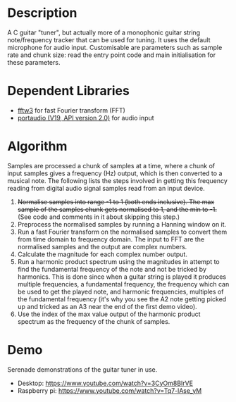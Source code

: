 # Description

A C guitar "tuner", but actually more of a monophonic guitar string note/frequency
tracker that can be used for tuning. It uses the default microphone for audio input. 
Customisable are parameters such as sample rate and chunk size: read the entry point code
and main initialisation for these parameters.


# Dependent Libraries

* [fftw3](http://fftw.org) for fast Fourier transform (FFT)
* [portaudio (V19, API version 2.0)](http://portaudio.com) for audio input


# Algorithm

Samples are processed a chunk of samples at a time, where a chunk of input samples gives a
frequency (Hz) output, which is then converted to a musical note. The following lists the
steps involved in getting this frequency reading from digital audio signal samples read from
an input device.

1. <s>Normalise samples into range -1 to 1 (both ends inclusive). The max sample 
of the samples chunk gets normalised to 1, and the min to -1.</s> (See code and comments in it about 
skipping this step.)
2. Preprocess the normalised samples by running a Hanning window on it.
3. Run a fast Fourier transform on the normalised samples to convert them from time domain
to frequency domain. The input to FFT are the normalised samples and the output are complex numbers.
4. Calculate the magnitude for each complex number output.
5. Run a harmonic product spectrum using the magnitudes in attempt to find the fundamental frequency
of the note and not be tricked by harmonics. This is done since when a guitar string is played it
produces multiple frequencies, a fundamental frequency, the frequency which can be used to get the
played note, and harmonic frequencies, multiples of the fundamental frequency (it's why you see
the A2 note getting picked up and tricked as an A3 near the end of the first demo video).
6. Use the index of the max value output of the harmonic product spectrum as the frequency of 
the chunk of samples.


# Demo

Serenade demonstrations of the guitar tuner in use.

* Desktop: https://www.youtube.com/watch?v=3CyOm8BIrVE
* Raspberry pi: https://www.youtube.com/watch?v=Tq7-lAse_yM

